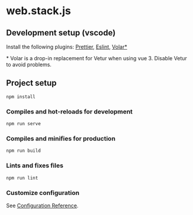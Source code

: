 # web.stack.js

## Development setup (vscode)

Install the following plugins:
[Prettier](https://marketplace.visualstudio.com/items?itemName=esbenp.prettier-vscode),
[Eslint](https://marketplace.visualstudio.com/items?itemName=dbaeumer.vscode-eslint),
[Volar\*](https://marketplace.visualstudio.com/items?itemName=johnsoncodehk.volar)

\* Volar is a drop-in replacement for Vetur when using vue 3. Disable Vetur to avoid problems.

## Project setup

```
npm install
```

### Compiles and hot-reloads for development

```
npm run serve
```

### Compiles and minifies for production

```
npm run build
```

### Lints and fixes files

```
npm run lint
```

### Customize configuration

See [Configuration Reference](https://cli.vuejs.org/config/).
